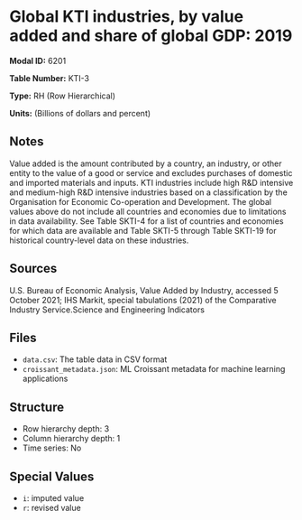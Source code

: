 # Global KTI industries, by value added and share of global GDP: 2019

**Modal ID:** 6201

**Table Number:** KTI-3

**Type:** RH (Row Hierarchical)

**Units:** (Billions of dollars and percent)

## Notes

Value added is the amount contributed by a country, an industry, or other entity to the value of a good or service and excludes purchases of domestic and imported materials and inputs. KTI industries include high R&D intensive and medium-high R&D intensive industries based on a classification by the Organisation for Economic Co-operation and Development. The global values above do not include all countries and economies due to limitations in data availability. See Table SKTI-4 for a list of countries and economies for which data are available and Table SKTI-5 through Table SKTI-19 for historical country-level data on these industries.

## Sources

U.S. Bureau of Economic Analysis, Value Added by Industry, accessed 5 October 2021; IHS Markit, special tabulations (2021) of the Comparative Industry Service.Science and Engineering Indicators

## Files

- `data.csv`: The table data in CSV format
- `croissant_metadata.json`: ML Croissant metadata for machine learning applications

## Structure

- Row hierarchy depth: 3
- Column hierarchy depth: 1
- Time series: No

## Special Values

- `i`: imputed value
- `r`: revised value
